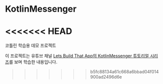 # KotlinMessenger
<<<<<<< HEAD
=======
코틀린 학습용 데모 프로젝트

이 프로젝트는 유튜브 채널 [Lets Build That App의 KotlinMessenger 튜토리얼 시리즈](https://www.youtube.com/watch?v=ihJGxFu2u9Q&list=PL0dzCUj1L5JE-jiBHjxlmXEkQkum_M3R-)를 보며 학습한 내용입니다.
>>>>>>> b5fc88134a61c668a6bbad04f014900ad2496d6e
